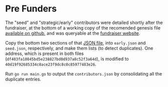# Pre Funders

The "seed" and "strategic/early" contributors were detailed shortly after the fundraiser,
at the bottom of a working copy of the recomended genesis file [available on
github](https://github.com/cosmos/fundraiser-lib/blob/32e01ca0a0d2c0fdf388e497a5dd0c4e8b1bf8a6/src/atom_query/data/fundraiser_atoms.json),
and was queryable at the [fundraiser website](https://fundraiser.cosmos.network).

Copy the bottom two sections of that [JSON file](https://github.com/cosmos/fundraiser-lib/blob/32e01ca0a0d2c0fdf388e497a5dd0c4e8b1bf8a6/src/atom_query/data/fundraiser_atoms.json),
into `early.json` and `seed.json`, respectively, and make them lists (to
detect duplicates).
One address, which is present in both files (`df403fa10845bd5e238827bd0d937a8c52f3a64d`),
is modified to `40d19f92685334c8ace23f9dc8c0c85977483e26`.

Run `go run main.go` to output the `contributors.json` by consolidating all the duplicate entries.

